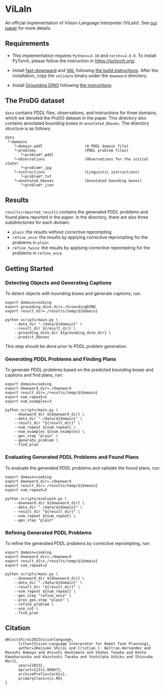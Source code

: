 # ViLaIn
An official implementation of Vision-Language Interpreter (ViLaIn). See [our paper](http://arxiv.org/abs/2311.00967) for more details.

## Requirements
- This implementation requires `Python>=3.10` and `torch>=2.0.0`. To install PyTorch, please follow the instruction in https://pytorch.org/.

- Install [fast-downward](https://github.com/aibasel/downward) and [VAL](https://github.com/KCL-Planning/VAL) following [the build instructions](https://github.com/aibasel/downward/blob/main/BUILD.md). After the installation, copy the `validate` binary under the `downward` directory.

- Install [Grounding DINO](https://github.com/IDEA-Research/GroundingDINO) following [the instructions](https://github.com/IDEA-Research/GroundingDINO#hammer_and_wrench-install).

## The ProDG dataset
`data` contains PDDL files, observations, and instructions for three domains, which we denoted the ProDG dataset in the paper. This directory also contains annotated bounding boxes in `annotated_bboxes`. The directory structure is as follows:
```
data
 └─domains
    └─domain.pddl                   (A PDDL domain file)
    └─problems                      (PDDL problem files)
       └─problem*.pddl
    └─observations                  (Observations for the initial state)
       └─problem*.jpg
    └─instructions                  (Linguistic instructions)
       └─problem*.txt
    └─annotated_bboxes              (Annotated bounding boxes)
       └─problem*.json
```

## Results
`results/reported_results` contains the generated PDDL problems and found plans reported in the paper. In the directory, there are also three subdirectories for each domain:
- `plain`: the results without corrective reprompting
- `refine_once`: the results by applying corrective reprompting for the problems in `plain`
- `refine_twice`: the results by applying corrective reprompting for the problems in `refine_once`

## Getting Started
### Detecting Objects and Generating Captions
To detect objects with bounding boxes and generate captions, run:
```
export domain=cooking
export grounding_dino_dir=./GroundingDINO
export result_dir=./results/temp/${domain}

python scripts/main.py \
    --data_dir "./data/${domain}" \
    --result_dir ${result_dir} \
    --grounding_dino_dir ${grounding_dino_dir} \
    --predict_bboxes
```
This step should be done prior to PDDL problem generation.

### Generating PDDL Problems and Finding Plans
To generate PDDL problems based on the predicted bounding boxes and captions and find plans, run:
```
export domain=cooking
export downward_dir=./downward
export result_dir=./results/temp/${domain}
export num_repeat=2
export num_examples=3

python scripts/main.py \
    --downward_dir ${downward_dir} \
    --data_dir "./data/${domain}" \
    --result_dir "${result_dir}" \
    --num_repeat ${num_repeat} \
    --num_examples ${num_examples} \
    --gen_step "plain" \
    --generate_problem \
    --find_plan
```

### Evaluating Generated PDDL Problems and Found Plans
To evaluate the generated PDDL problems and validate the found plans, run:

```
export domain=cooking
export downward_dir=./downward
export result_dir=./results/temp/${domain}
export num_repeat=2

python scripts/evaluate.py \
    --downward_dir ${downward_dir} \
    --data_dir "./data/${domain}" \
    --result_dir "${result_dir}" \
    --num_repeat ${num_repeat} \
    --gen_step "plain"
```

### Refining Generated PDDL Problems
To refine the generated PDDL problems by corrective reprompting, run:
```
export domain=cooking
export downward_dir=./downward
export result_dir=./results/temp/${domain}
export num_repeat=2

python scripts/main.py \
    --downward_dir ${downward_dir} \
    --data_dir "./data/${domain}" \
    --result_dir "${result_dir}" \
    --num_repeat ${num_repeat} \
    --gen_step "refine_once" \
    --prev_gen_step "plain" \
    --refine_problem \
    --use_cot \
    --find_plan
```

## Citation
```
@misc{shirai2023visionlanguage,
      title={Vision-Language Interpreter for Robot Task Planning}, 
      author={Keisuke Shirai and Cristian C. Beltran-Hernandez and Masashi Hamaya and Atsushi Hashimoto and Shohei Tanaka and Kento Kawaharazuka and Kazutoshi Tanaka and Yoshitaka Ushiku and Shinsuke Mori},
      year={2023},
      eprint={2311.00967},
      archivePrefix={arXiv},
      primaryClass={cs.RO}
}
```


